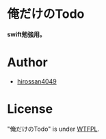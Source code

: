 # 俺だけのTodo
**swift勉強用。**
<br>





# Author

* [hirossan4049](https://github.com/hirossan4049)

# License
"俺だけのTodo" is under [WTFPL](https://ja.wikipedia.org/wiki/WTFPL).
